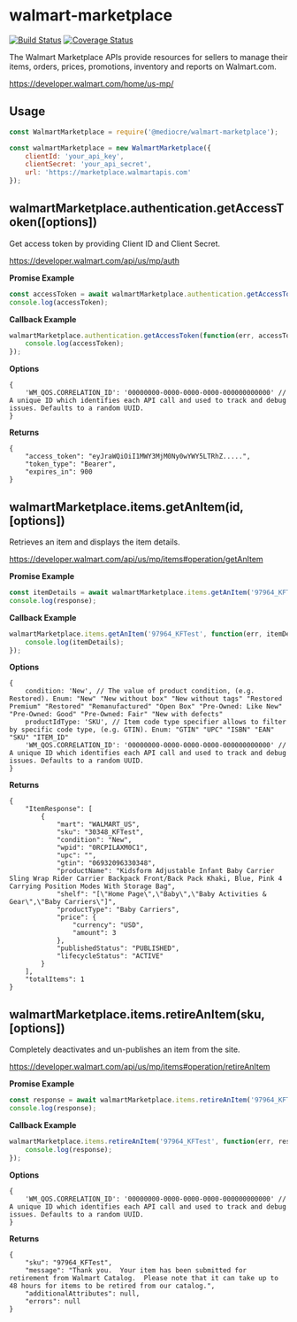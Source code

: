 # walmart-marketplace

[![Build Status](https://github.com/mediocre/walmart-marketplace/actions/workflows/continuousIntegration.yaml/badge.svg?branch=main)](https://github.com/mediocre/walmart-marketplace/actions/workflows/continuousIntegration.yaml)
[![Coverage Status](https://coveralls.io/repos/github/mediocre/walmart-marketplace/badge.svg?branch=main)](https://coveralls.io/github/mediocre/walmart-marketplace?branch=main)


The Walmart Marketplace APIs provide resources for sellers to manage their items, orders, prices, promotions, inventory and reports on Walmart.com.

https://developer.walmart.com/home/us-mp/

## Usage

```javascript
const WalmartMarketplace = require('@mediocre/walmart-marketplace');

const walmartMarketplace = new WalmartMarketplace({
    clientId: 'your_api_key',
    clientSecret: 'your_api_secret',
    url: 'https://marketplace.walmartapis.com'
});
```

## walmartMarketplace.authentication.getAccessToken([options])

Get access token by providing Client ID and Client Secret.

https://developer.walmart.com/api/us/mp/auth

**Promise Example**
```javascript
const accessToken = await walmartMarketplace.authentication.getAccessToken();
console.log(accessToken);
```

**Callback Example**
```javascript
walmartMarketplace.authentication.getAccessToken(function(err, accessToken) {
    console.log(accessToken);
});
```

**Options**
```
{
    'WM_QOS.CORRELATION_ID': '00000000-0000-0000-0000-000000000000' // A unique ID which identifies each API call and used to track and debug issues. Defaults to a random UUID.
}
```

**Returns**
```
{
    "access_token": "eyJraWQiOiI1MWY3MjM0Ny0wYWY5LTRhZ.....",
    "token_type": "Bearer",
    "expires_in": 900
}
```

## walmartMarketplace.items.getAnItem(id, [options])

Retrieves an item and displays the item details.

https://developer.walmart.com/api/us/mp/items#operation/getAnItem

**Promise Example**
```javascript
const itemDetails = await walmartMarketplace.items.getAnItem('97964_KFTest');
console.log(response);
```

**Callback Example**
```javascript
walmartMarketplace.items.getAnItem('97964_KFTest', function(err, itemDetails) {
    console.log(itemDetails);
});
```

**Options**
```
{
    condition: 'New', // The value of product condition, (e.g. Restored). Enum: "New" "New without box" "New without tags" "Restored Premium" "Restored" "Remanufactured" "Open Box" "Pre-Owned: Like New" "Pre-Owned: Good" "Pre-Owned: Fair" "New with defects"
    productIdType: 'SKU', // Item code type specifier allows to filter by specific code type, (e.g. GTIN). Enum: "GTIN" "UPC" "ISBN" "EAN" "SKU" "ITEM_ID"
    'WM_QOS.CORRELATION_ID': '00000000-0000-0000-0000-000000000000' // A unique ID which identifies each API call and used to track and debug issues. Defaults to a random UUID.
}
```

**Returns**
```
{
    "ItemResponse": [
        {
            "mart": "WALMART_US",
            "sku": "30348_KFTest",
            "condition": "New",
            "wpid": "0RCPILAXM0C1",
            "upc": "",
            "gtin": "06932096330348",
            "productName": "Kidsform Adjustable Infant Baby Carrier Sling Wrap Rider Carrier Backpack Front/Back Pack Khaki, Blue, Pink 4 Carrying Position Modes With Storage Bag",
            "shelf": "[\"Home Page\",\"Baby\",\"Baby Activities & Gear\",\"Baby Carriers\"]",
            "productType": "Baby Carriers",
            "price": {
                "currency": "USD",
                "amount": 3
            },
            "publishedStatus": "PUBLISHED",
            "lifecycleStatus": "ACTIVE"
        }
    ],
    "totalItems": 1
}
```

## walmartMarketplace.items.retireAnItem(sku, [options])

Completely deactivates and un-publishes an item from the site.

https://developer.walmart.com/api/us/mp/items#operation/retireAnItem

**Promise Example**
```javascript
const response = await walmartMarketplace.items.retireAnItem('97964_KFTest');
console.log(response);
```

**Callback Example**
```javascript
walmartMarketplace.items.retireAnItem('97964_KFTest', function(err, response) {
    console.log(response);
});
```

**Options**
```
{
    'WM_QOS.CORRELATION_ID': '00000000-0000-0000-0000-000000000000' // A unique ID which identifies each API call and used to track and debug issues. Defaults to a random UUID.
}
```

**Returns**
```
{
    "sku": "97964_KFTest",
    "message": "Thank you.  Your item has been submitted for retirement from Walmart Catalog.  Please note that it can take up to 48 hours for items to be retired from our catalog.",
    "additionalAttributes": null,
    "errors": null
}
```
